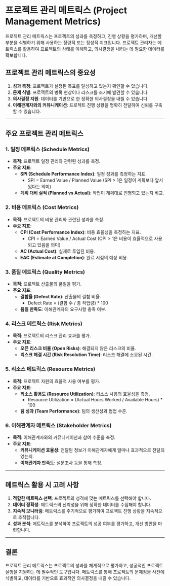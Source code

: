 # 프로젝트 관리 메트릭스 (Project Management Metrics)

프로젝트 관리 메트릭스는 프로젝트의 성과를 측정하고, 진행 상황을 평가하며, 개선할 부분을 식별하기 위해 사용하는 정량적 또는 정성적 지표입니다. 프로젝트 관리자는 메트릭스를 활용하여 프로젝트의 상태를 이해하고, 의사결정을 내리는 데 필요한 데이터를 확보합니다.

## 프로젝트 관리 메트릭스의 중요성

1. **성과 측정**: 프로젝트가 설정된 목표를 달성하고 있는지 확인할 수 있습니다.
2. **문제 식별**: 프로젝트의 병목 현상이나 리스크를 조기에 발견할 수 있습니다.
3. **의사결정 지원**: 데이터를 기반으로 한 정확한 의사결정을 내릴 수 있습니다.
4. **이해관계자와의 커뮤니케이션**: 프로젝트 진행 상황을 명확히 전달하여 신뢰를 구축할 수 있습니다.

---

## 주요 프로젝트 관리 메트릭스

### 1. **일정 메트릭스 (Schedule Metrics)**
- **목적**: 프로젝트 일정 관리와 관련된 성과를 측정.
- **주요 지표**:
  - **SPI (Schedule Performance Index)**: 일정 성과를 측정하는 지표.
    - SPI = Earned Value / Planned Value (SPI > 1은 일정이 계획보다 앞서 있다는 의미)
  - **계획 대비 실적 (Planned vs Actual)**: 작업이 계획대로 진행되고 있는지 비교.

### 2. **비용 메트릭스 (Cost Metrics)**
- **목적**: 프로젝트의 비용 관리와 관련된 성과를 측정.
- **주요 지표**:
  - **CPI (Cost Performance Index)**: 비용 효율성을 측정하는 지표.
    - CPI = Earned Value / Actual Cost (CPI > 1은 비용이 효율적으로 사용되고 있음을 의미)
  - **AC (Actual Cost)**: 실제로 투입된 비용.
  - **EAC (Estimate at Completion)**: 완료 시점의 예상 비용.

### 3. **품질 메트릭스 (Quality Metrics)**
- **목적**: 프로젝트 산출물의 품질을 평가.
- **주요 지표**:
  - **결함율 (Defect Rate)**: 산출물의 결함 비율.
    - Defect Rate = (결함 수 / 총 작업량) * 100
  - **품질 만족도**: 이해관계자의 요구사항 충족 여부.

### 4. **리스크 메트릭스 (Risk Metrics)**
- **목적**: 프로젝트의 리스크 관리 효과를 평가.
- **주요 지표**:
  - **오픈 리스크 비율 (Open Risks)**: 해결되지 않은 리스크의 비율.
  - **리스크 해결 시간 (Risk Resolution Time)**: 리스크 해결에 소요된 시간.

### 5. **리소스 메트릭스 (Resource Metrics)**
- **목적**: 프로젝트 자원의 효율적 사용 여부를 평가.
- **주요 지표**:
  - **리소스 활용도 (Resource Utilization)**: 리소스 사용의 효율성을 측정.
    - Resource Utilization = (Actual Hours Worked / Available Hours) * 100
  - **팀 성과 (Team Performance)**: 팀의 생산성과 협업 수준.

### 6. **이해관계자 메트릭스 (Stakeholder Metrics)**
- **목적**: 이해관계자와의 커뮤니케이션과 참여 수준을 측정.
- **주요 지표**:
  - **커뮤니케이션 효율성**: 전달된 정보가 이해관계자에게 얼마나 효과적으로 전달되었는지.
  - **이해관계자 만족도**: 설문조사 등을 통해 측정.

---

## 메트릭스 활용 시 고려 사항

1. **적합한 메트릭스 선택**: 프로젝트의 성격에 맞는 메트릭스를 선택해야 합니다.
2. **데이터 정확성**: 메트릭스의 신뢰성을 위해 정확한 데이터를 수집해야 합니다.
3. **지속적 모니터링**: 메트릭스를 주기적으로 평가하여 프로젝트 진행 상황을 지속적으로 추적합니다.
4. **성과 분석**: 메트릭스를 분석하여 프로젝트의 성공 여부를 평가하고, 개선 방안을 마련합니다.

---

## 결론

프로젝트 관리 메트릭스는 프로젝트의 성과를 체계적으로 평가하고, 성공적인 프로젝트 실행을 지원하는 데 필수적인 도구입니다. 메트릭스를 통해 프로젝트의 문제점을 사전에 식별하고, 데이터를 기반으로 효과적인 의사결정을 내릴 수 있습니다.

